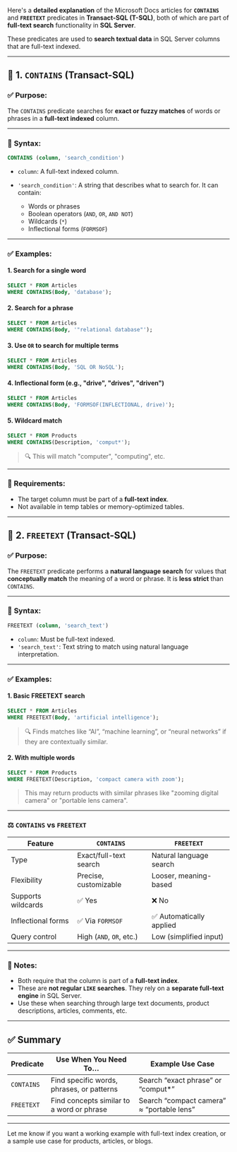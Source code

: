 Here's a **detailed explanation** of the Microsoft Docs articles for **`CONTAINS`** and **`FREETEXT`** predicates in **Transact-SQL (T-SQL)**, both of which are part of **full-text search** functionality in **SQL Server**.

These predicates are used to **search textual data** in SQL Server columns that are full-text indexed.

---

## 🔷 1. `CONTAINS` (Transact-SQL)

### ✅ **Purpose**:

The `CONTAINS` predicate searches for **exact or fuzzy matches** of words or phrases in a **full-text indexed** column.

---

### 📌 **Syntax**:

```sql
CONTAINS (column, 'search_condition')
```

* `column`: A full-text indexed column.
* `'search_condition'`: A string that describes what to search for. It can contain:

  * Words or phrases
  * Boolean operators (`AND`, `OR`, `AND NOT`)
  * Wildcards (`*`)
  * Inflectional forms (`FORMSOF`)

---

### ✅ **Examples**:

#### 1. Search for a single word

```sql
SELECT * FROM Articles
WHERE CONTAINS(Body, 'database');
```

#### 2. Search for a phrase

```sql
SELECT * FROM Articles
WHERE CONTAINS(Body, '"relational database"');
```

#### 3. Use `OR` to search for multiple terms

```sql
SELECT * FROM Articles
WHERE CONTAINS(Body, 'SQL OR NoSQL');
```

#### 4. Inflectional form (e.g., "drive", "drives", "driven")

```sql
SELECT * FROM Articles
WHERE CONTAINS(Body, 'FORMSOF(INFLECTIONAL, drive)');
```

#### 5. Wildcard match

```sql
SELECT * FROM Products
WHERE CONTAINS(Description, 'comput*');
```

> 🔍 This will match "computer", "computing", etc.

---

### 🚫 Requirements:

* The target column must be part of a **full-text index**.
* Not available in temp tables or memory-optimized tables.

---

## 🔷 2. `FREETEXT` (Transact-SQL)

### ✅ **Purpose**:

The `FREETEXT` predicate performs a **natural language search** for values that **conceptually match** the meaning of a word or phrase. It is **less strict** than `CONTAINS`.

---

### 📌 **Syntax**:

```sql
FREETEXT (column, 'search_text')
```

* `column`: Must be full-text indexed.
* `'search_text'`: Text string to match using natural language interpretation.

---

### ✅ **Examples**:

#### 1. Basic FREETEXT search

```sql
SELECT * FROM Articles
WHERE FREETEXT(Body, 'artificial intelligence');
```

> 🔍 Finds matches like “AI”, “machine learning”, or “neural networks” if they are contextually similar.

#### 2. With multiple words

```sql
SELECT * FROM Products
WHERE FREETEXT(Description, 'compact camera with zoom');
```

> This may return products with similar phrases like "zooming digital camera" or "portable lens camera".

---

### ⚖️ `CONTAINS` vs `FREETEXT`

| Feature            | `CONTAINS`               | `FREETEXT`              |
| ------------------ | ------------------------ | ----------------------- |
| Type               | Exact/full-text search   | Natural language search |
| Flexibility        | Precise, customizable    | Looser, meaning-based   |
| Supports wildcards | ✅ Yes                    | ❌ No                    |
| Inflectional forms | ✅ Via `FORMSOF`          | ✅ Automatically applied |
| Query control      | High (`AND`, `OR`, etc.) | Low (simplified input)  |

---

### 🧠 Notes:

* Both require that the column is part of a **full-text index**.
* These are **not regular `LIKE` searches**. They rely on a **separate full-text engine** in SQL Server.
* Use these when searching through large text documents, product descriptions, articles, comments, etc.

---

## ✅ Summary

| Predicate  | Use When You Need To…                     | Example Use Case                          |
| ---------- | ----------------------------------------- | ----------------------------------------- |
| `CONTAINS` | Find specific words, phrases, or patterns | Search “exact phrase” or “comput\*”       |
| `FREETEXT` | Find concepts similar to a word or phrase | Search “compact camera” ≈ “portable lens” |

---

Let me know if you want a working example with full-text index creation, or a sample use case for products, articles, or blogs.
